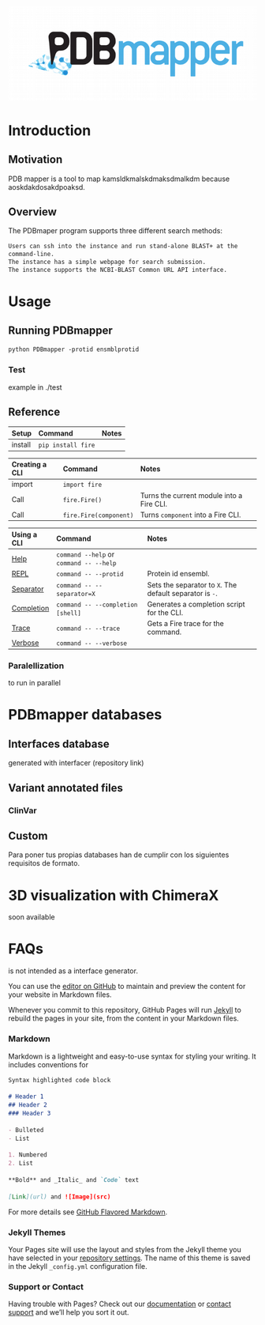 <img src= "./pics/logo/image4.png" width = "600" heigh = "300">

# Introduction

## Motivation
PDB mapper is a tool to map kamsldkmalskdmaksdmalkdm because aoskdakdosakdpoaksd. 

## Overview
The PDBmaper program supports three different search methods:

    Users can ssh into the instance and run stand-alone BLAST+ at the command-line.
    The instance has a simple webpage for search submission.
    The instance supports the NCBI-BLAST Common URL API interface.



# Usage

## Running PDBmapper

```markdown
python PDBmapper -protid ensmblprotid 
```
### Test

example in ./test

## Reference

| Setup   | Command             | Notes
| :------ | :------------------ | :---------
| install | `pip install fire`  |

| Creating a CLI | Command                | Notes
| :--------------| :--------------------- | :---------
| import         | `import fire`          |
| Call           | `fire.Fire()`          | Turns the current module into a Fire CLI.
| Call           | `fire.Fire(component)` | Turns `component` into a Fire CLI.

Using a CLI                                     | Command                                 | Notes
:---------------------------------------------- | :-------------------------------------- | :----
[Help](docs/using-cli.md#help-flag)             | `command --help` or `command -- --help` |
[REPL](docs/using-cli.md#interactive-flag)      | `command -- --protid`                   | Protein id ensembl.
[Separator](docs/using-cli.md#separator-flag)   | `command -- --separator=X`              | Sets the separator to `X`. The default separator is `-`.
[Completion](docs/using-cli.md#completion-flag) | `command -- --completion [shell]`       | Generates a completion script for the CLI.
[Trace](docs/using-cli.md#trace-flag)           | `command -- --trace`                    | Gets a Fire trace for the command.
[Verbose](docs/using-cli.md#verbose-flag)       | `command -- --verbose`                  |

### Paralellization

to run in parallel 


# PDBmapper databases

## Interfaces database

generated with interfacer (repository link)

## Variant annotated files

### ClinVar

## Custom

Para poner tus propias databases han de cumplir con los siguientes requisitos de formato. 


# 3D visualization with ChimeraX

soon available

# FAQs

is not intended as a interface generator. 


You can use the [editor on GitHub](https://github.com/vicruiser/PDBmapper/edit/master/README.md) to maintain and preview the content for your website in Markdown files.

Whenever you commit to this repository, GitHub Pages will run [Jekyll](https://jekyllrb.com/) to rebuild the pages in your site, from the content in your Markdown files.

### Markdown

Markdown is a lightweight and easy-to-use syntax for styling your writing. It includes conventions for

```markdown
Syntax highlighted code block

# Header 1
## Header 2
### Header 3

- Bulleted
- List

1. Numbered
2. List

**Bold** and _Italic_ and `Code` text

[Link](url) and ![Image](src)
```

For more details see [GitHub Flavored Markdown](https://guides.github.com/features/mastering-markdown/).

### Jekyll Themes

Your Pages site will use the layout and styles from the Jekyll theme you have selected in your [repository settings](https://github.com/vicruiser/PDBmapper/settings). The name of this theme is saved in the Jekyll `_config.yml` configuration file.

### Support or Contact

Having trouble with Pages? Check out our [documentation](https://help.github.com/categories/github-pages-basics/) or [contact support](https://github.com/contact) and we’ll help you sort it out.


